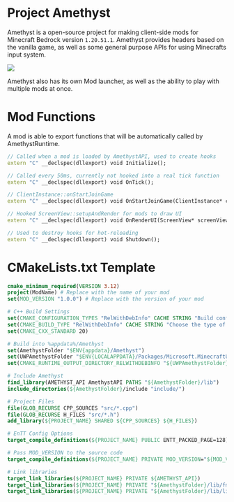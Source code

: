 # Project Amethyst

Amethyst is a open-source project for making client-side mods for Minecraft Bedrock version `1.20.51.1`. Amethyst provides headers based on the vanilla game, as well as some general purpose APIs for using Minecrafts input system.

![](https://cdn.discordapp.com/attachments/1184979358067204167/1190995332411174992/image.png)

Amethyst also has its own Mod launcher, as well as the ability to play with multiple mods at once.

# Mod Functions
A mod is able to export functions that will be automatically called by AmethystRuntime.
```cpp
// Called when a mod is loaded by AmethystAPI, used to create hooks
extern "C" __declspec(dllexport) void Initialize();

// Called every 50ms, currently not hooked into a real tick function
extern "C" __declspec(dllexport) void OnTick();

// ClientInstance::onStartJoinGame
extern "C" __declspec(dllexport) void OnStartJoinGame(ClientInstance* clientInstance);

// Hooked ScreenView::setupAndRender for mods to draw UI
extern "C" __declspec(dllexport) void OnRenderUI(ScreenView* screenView, UIRenderContext* ctx);

// Used to destroy hooks for hot-reloading
extern "C" __declspec(dllexport) void Shutdown();
```

# CMakeLists.txt Template
```cmake
cmake_minimum_required(VERSION 3.12)
project(ModName) # Replace with the name of your mod
set(MOD_VERSION "1.0.0") # Replace with the version of your mod

# C++ Build Settings
set(CMAKE_CONFIGURATION_TYPES "RelWithDebInfo" CACHE STRING "Build configurations" FORCE)
set(CMAKE_BUILD_TYPE "RelWithDebInfo" CACHE STRING "Choose the type of build, options are: Debug Release RelWithDebInfo" FORCE)
set(CMAKE_CXX_STANDARD 20)

# Build into %appdata%/Amethyst
set(AmethystFolder "$ENV{appdata}/Amethyst")
set(UWPAmethystFolder "$ENV{LOCALAPPDATA}/Packages/Microsoft.MinecraftUWP_8wekyb3d8bbwe/AC/Amethyst")
set(CMAKE_RUNTIME_OUTPUT_DIRECTORY_RELWITHDEBINFO "${UWPAmethystFolder}/mods/${PROJECT_NAME}@${MOD_VERSION}")

# Include Amethyst
find_library(AMETHYST_API AmethystAPI PATHS "${AmethystFolder}/lib")
include_directories(${AmethystFolder}/include "include/")

# Project Files
file(GLOB_RECURSE CPP_SOURCES "src/*.cpp")
file(GLOB_RECURSE H_FILES "src/*.h")
add_library(${PROJECT_NAME} SHARED ${CPP_SOURCES} ${H_FILES})

# EnTT Config Options
target_compile_definitions(${PROJECT_NAME} PUBLIC ENTT_PACKED_PAGE=128)

# Pass MOD_VERSION to the source code
target_compile_definitions(${PROJECT_NAME} PRIVATE MOD_VERSION="${MOD_VERSION}")

# Link libraries
target_link_libraries(${PROJECT_NAME} PRIVATE ${AMETHYST_API})
target_link_libraries(${PROJECT_NAME} PRIVATE "${AmethystFolder}/lib/fmt.lib")
target_link_libraries(${PROJECT_NAME} PRIVATE "${AmethystFolder}/lib/libMinHook.x64.lib")
```